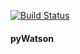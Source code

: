 [![Build Status](https://travis-ci.com/tdefise/pyWatson.svg?branch=main)](https://travis-ci.com/tdefise/pyWatson)
#### pyWatson
